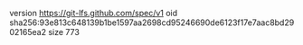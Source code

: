 version https://git-lfs.github.com/spec/v1
oid sha256:93e813c648139b1be1597aa2698cd95246690de6123f17e7aac8bd2902165ea2
size 773
